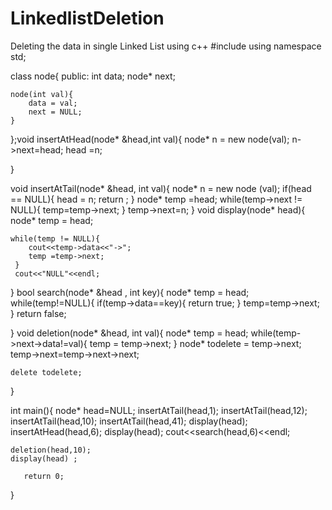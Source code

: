 # LinkedlistDeletion
Deleting the data in single Linked List using c++
#include <iostream>
using namespace std;

class node{
    public:
    int data;
    node* next;

    node(int val){
        data = val;
        next = NULL;
    }


};void insertAtHead(node* &head,int val){
    node* n = new node(val);
    n->next=head;
    head =n;

}

void insertAtTail(node* &head, int val){
    node* n = new node (val);
if(head == NULL){
    head = n;
    return ;
}
    node* temp =head;
    while(temp->next != NULL){
       temp=temp->next;
        }
       temp->next=n;
}
void display(node* head){
    node* temp = head;
   
    while(temp != NULL){
        cout<<temp->data<<"->";
        temp =temp->next;
     }
     cout<<"NULL"<<endl;  
}
bool search(node* &head , int key){
    node* temp = head;
    while(temp!=NULL){
        if(temp->data==key){
            return true;
        }
        temp=temp->next;
    }
    return false;

}
void deletion(node* &head, int val){
    node* temp = head;
    while(temp->next->data!=val){
        temp = temp->next;
    }
    node* todelete = temp->next;
    temp->next=temp->next->next;

    delete todelete;
}


int main(){
    node* head=NULL;
    insertAtTail(head,1);
    insertAtTail(head,12);
    insertAtTail(head,10);
    insertAtTail(head,41);
    display(head);
    insertAtHead(head,6);
    display(head);
    cout<<search(head,6)<<endl;
    
    deletion(head,10);
    display(head) ;

       return 0;  
}
